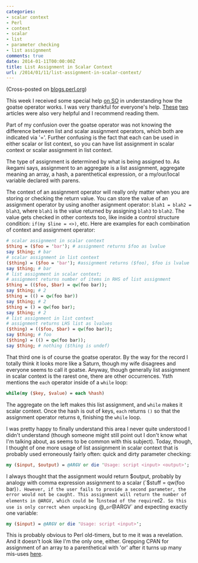 ```yaml
---
categories:
- scalar context
- Perl
- context
- scalar
- list
- parameter checking
- list assignment
comments: true
date: 2014-01-11T00:00:00Z
title: List Assignment in Scalar Context
url: /2014/01/11/list-assignment-in-scalar-context/
---
```


(Cross-posted on [blogs.perl.org](http://blogs.perl.org/users/nate_glenn/2014/01/list-assignment-in-scalar-context.html))

This week I received some special help [on SO](http://stackoverflow.com/questions/21037846/why-does-the-goatse-operator-work/21069822) in understanding how the goatse operator works. I was very thankful for everyone's help. [These](http://www.perlmonks.org/?node_id=790129) [two](http://www.perlmonks.org/?node_id=527973) articles were also very helpful and I recommend reading them.

Part of my confusion over the goatse operator was not knowing the difference between list and scalar assignment operators, which both are indicated via '='. Further confusing is the fact that each can be used in either scalar or list context, so you can have list assignment in scalar context or scalar assignment in list context.

The type of assignment is determined by what is being assigned to. As ikegami says, assignment to an aggregate is a list assignment, aggregate meaning an array, a hash, a parenthetical expression, or a my/our/local variable declared with parens.

The context of an assignment operator will really only matter when you are storing or checking the return value. You can store the value of an assignment operator by using another asignment operator: `blah1 = blah2 = blah3`, where `blah1` is the value returned by assigning `blah3` to `blah2`. The value gets checked in other contexts too, like inside a control structure condition: `if(my $line = <>)`, etc. Here are examples for each combination of context and assignment operator:

``` perl
# scalar assignment in scalar context
$thing = ($foo = 'bar'); # assignment returns $foo as lvalue
say $thing; # bar
# scalar assignment in list context
($thing) = ($foo = 'bar'); #assignment returns ($foo), $foo is lvalue
say $thing; # bar
# list assignment in scalar context;
# assignment returns number of items in RHS of list assignment
$thing = (($foo, $bar) = qw(foo bar));
say $thing; # 2
$thing = (() = qw(foo bar))
say $thing; # 2
$thing = () = qw(foo bar);
say $thing; # 2
# list assignment in list context
# assignment returns LHS list as lvalues
($thing) = (($foo, $bar) = qw(foo bar));
say $thing; # foo
($thing) = (() = qw(foo bar));
say $thing; # nothing ($thing is undef)
```

That third one is of course the goatse operator. By the way for the record I totally think it looks more like a Saturn, though my wife disagrees and everyone seems to call it goatse. Anyway, though generally list assignment in scalar context is the rarest one, there are other occurrences. Ysth mentions the `each` operator inside of a `while` loop:

``` perl
while(my ($key, $value) = each %hash)
```

The aggregate on the left makes this list assignment, and `while` makes it scalar context. Once the hash is out of keys, `each` returns `()` so that the assignment operator returns `0`, finishing the `while` loop.

I was pretty happy to finally understand this area I never quite understood I didn't understand (though someone might still point out I don't know what I'm talking about, as seems to be common with this subject). Today, though, I thought of one more usage of list assignment in scalar context that is probably used erroneously fairly often: quick and dirty parameter checking:

``` perl
my ($input, $output) = @ARGV or die 'Usage: script <input> <output>';
```

I always thought that the assignment would return $output, probably by analogy with comma expression assignment to a scalar (`$stuff = qw(foo bar)`). However, if the user fails to provide a second parameter, the error would not be caught. This assignment will return the number of elements in @ARGV, which could be `1` instead of the required `2`. So this use is only correct when unpacking `@_` or `@ARGV` and expecting exactly one variable:

``` perl
my ($input) = @ARGV or die 'Usage: script <input>';
```

This is probably obvious to Perl old-timers, but to me it was a revelation. And it doesn't look like I'm the only one, either. Grepping CPAN for assignment of an array to a parenthetical with 'or' after it turns up many mis-uses [here](http://grep.cpan.me/?q=%5C%29%5Cs*%3D%5Cs*%40%5B%5E+%5Cr%5Cn%5D%2B%5Cs%2Bor).
